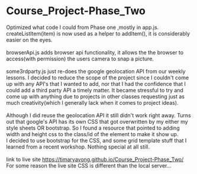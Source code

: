 # Course_Project-Phase_Two
Optimized what code I could from Phase one ,mostly in app.js. createListItem(item) is now used as a helper to addItem(), it is considerably easier on the eyes. <br />
<br />
browserApi.js adds browser api functionality, it allows the the browser to access(with permission) the users camera to snap a picture. <br />
<br />
some3rdparty.js just re-does the google geolocation API from our weekly lessons. I decided to reduce the scope of the project since I couldn't come up with any API's that I wanted to add, nor that I had the confidence that I could add a third party API a timely matter. It became stressful to try and come up with anything due to projects in other classes requesting just as much creativity(which I generally lack when it comes to project ideas).  <br />
<br />
Although I did reuse the geolocation API it still didn't work right away. Turns out that google's API has its own CSS that got overwritten by my either my style sheets OR bootstrap. So I found a resource that pointed to adding width and height css to the class/id of the element to make it show up.
<br />
I decided to use bootstrap for the CSS, and some grid template stuff that I learned from a recent workshop. Nothing special at all still. <br />
<br />
link to live site https://timaryavong.github.io/Course_Project-Phase_Two/ <br />
For some reason the live site CSS is different than the local server...
